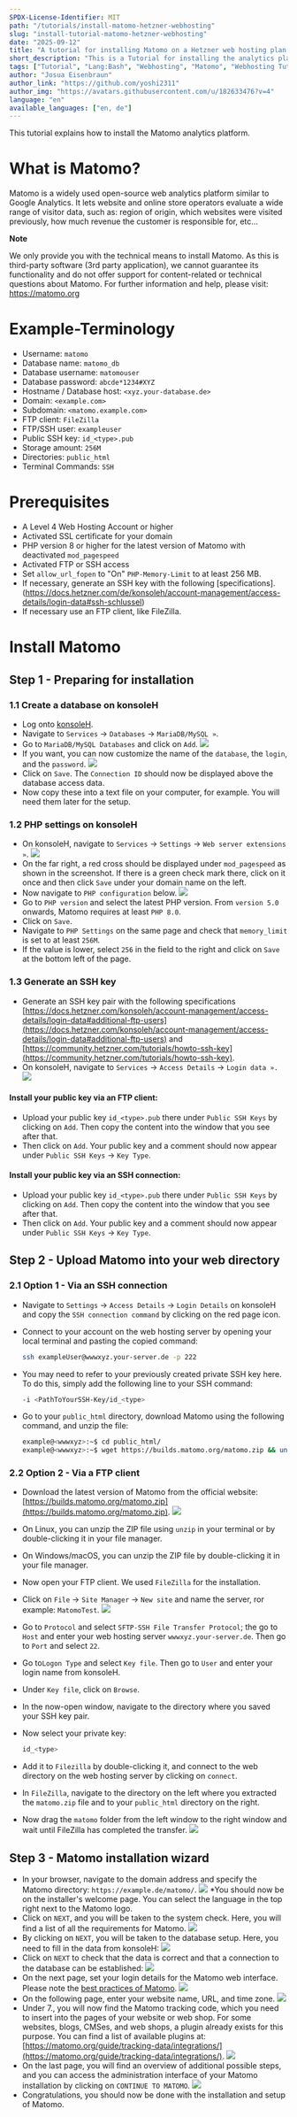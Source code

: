```yaml
---
SPDX-License-Identifier: MIT
path: "/tutorials/install-matomo-hetzner-webhosting"
slug: "install-tutorial-matomo-hetzner-webhosting"
date: "2025-09-12"
title: "A tutorial for installing Matomo on a Hetzner web hosting plan!"
short_description: "This is a Tutorial for installing the analytics platform Matomo on a Hetzner web hosting plan. "
tags: ["Tutorial", "Lang:Bash", "Webhosting", "Matomo", "Webhosting Tutorials", "Hetzner",]
author: "Josua Eisenbraun"
author_link: "https://github.com/yoshi2311"
author_img: "https://avatars.githubusercontent.com/u/182633476?v=4"
language: "en"
available_languages: ["en, de"]
---
```


This tutorial explains how to install the Matomo analytics platform.

# What is Matomo?

Matomo is a widely used open-source web analytics platform similar to Google Analytics. It lets website and online store operators evaluate a wide range of visitor data, such as: region of origin, which websites were visited previously, how much revenue the customer is responsible for, etc...

**Note**

We only provide you with the technical means to install Matomo. As this is third-party software (3rd party application), we cannot guarantee its functionality and do not offer support for content-related or technical questions about Matomo.
For further information and help, please visit: <https://matomo.org>

# Example-Terminology
* Username: `matomo`
* Database name: `matomo_db`
* Database username: `matomouser`
* Database password: `abcde*1234#XYZ`
* Hostname / Database host: `<xyz.your-database.de>`
* Domain: `<example.com>`
* Subdomain: `<matomo.example.com>`
* FTP client: `FileZilla`
* FTP/SSH user: `exampleuser`
* Public SSH key: `id_<type>.pub`
* Storage amount: `256M`
* Directories: `public_html`
* Terminal Commands: `SSH`

# Prerequisites

* A Level 4 Web Hosting Account or higher
* Activated SSL certificate for your domain
* PHP version 8 or higher for the latest version of Matomo with deactivated `mod_pagespeed`
* Activated FTP or SSH access
* Set `allow_url_fopen` to "On" `PHP-Memory-Limit` to at least 256 MB.
* If necessary, generate an SSH key with the following [specifications].(https://docs.hetzner.com/de/konsoleh/account-management/access-details/login-data#ssh-schlussel)
* If necessary use an FTP client, like FileZilla.

# Install Matomo

## Step 1 - Preparing for installation

### 1.1 Create a database on konsoleH

* Log onto [konsoleH](https://konsoleh.hetzner.com/).
* Navigate to `Services` -> `Databases` -> `MariaDB/MySQL »`.
* Go to `MariaDB/MySQL Databases` and click on `Add`.
  ![](images/konsoleHAddDatabase.png)
* If you want, you can now customize the name of the `database`, the `login`, and the `password`.
  ![](images/konsoleHDatabaseSetup.png)
* Click on `Save`. The `Connection ID` should now be displayed above the database access data.
* Now copy these into a text file on your computer, for example. You will need them later for the setup.

### 1.2 PHP settings on konsoleH

* On konsoleH, navigate to `Services` -> `Settings` -> `Web server extensions »`.
  ![](images/konsoleHWebserverExtensions.png)
* On the far right, a red cross should be displayed under `mod_pagespeed` as shown in the screenshot. If there is a green check mark there, click on it once and then click `Save` under your domain name on the left.
* Now navigate to `PHP configuration` below.
  ![](images/konsoleHPHPConfiguration.png)
* Go to `PHP version` and select the latest PHP version. From `version 5.0` onwards, Matomo requires at least `PHP 8.0`.
* Click on `Save`.
* Navigate to `PHP Settings` on the same page and check that `memory_limit` is set to at least `256M`.
* If the value is lower, select `256` in the field to the right and click on `Save` at the bottom left of the page.

### 1.3 Generate an SSH key

* Generate an SSH key pair with the following specifications [https://docs.hetzner.com/konsoleh/account-management/access-details/login-data#additional-ftp-users](https://docs.hetzner.com/konsoleh/account-management/access-details/login-data#additional-ftp-users) and [https://community.hetzner.com/tutorials/howto-ssh-key](https://community.hetzner.com/tutorials/howto-ssh-key).
* On konsoleH, navigate to `Services` -> `Access Details` -> `Login data ».`
  ![](images/konsoleHLogindetails.png)

#### Install your public key via an FTP client:

* Upload your public key `id_<type>.pub` there under `Public SSH Keys` by clicking on `Add`. Then copy the content into the window that you see after that.
* Then click on `Add`. Your public key and a comment should now appear under `Public SSH Keys` -> `Key Type`.

#### Install your public key via an SSH connection:

* Upload your public key `id_<type>.pub` there under `Public SSH Keys` by clicking on `Add`. Then copy the content into the window that you see after that.
* Then click on `Add`. Your public key and a comment should now appear under `Public SSH Keys` -> `Key Type`.

## Step 2 - Upload Matomo into your web directory

### 2.1 Option 1 - Via an SSH connection

* Navigate to `Settings` -> `Access Details` -> `Login Details` on konsoleH and copy the `SSH connection command` by clicking on the red page icon.
* Connect to your account on the web hosting server by opening your local terminal and pasting the copied command:

  ```bash
  ssh exampleUser@wwwxyz.your-server.de -p 222
  ```

* You may need to refer to your previously created private SSH key here. To do this, simply add the following line to your SSH command:

  ```bash
  -i <PathToYourSSH-Key/id_<type>
  ```

* Go to your `public_html` directory, download Matomo using the following command, and unzip the file:

  ```bash
  example@<wwwxyz>:~$ cd public_html/
  example@<wwwxyz>:~$ wget https://builds.matomo.org/matomo.zip && unzip matomo.zip
  ```
  
### 2.2 Option 2 - Via a FTP client

* Download the latest version of Matomo from the official website: [https://builds.matomo.org/matomo.zip](https://builds.matomo.org/matomo.zip).
  ![](images/MatomoDownload.png)
* On Linux, you can unzip the ZIP file using `unzip` in your terminal or by double-clicking it in your file manager.
* On Windows/macOS, you can unzip the ZIP file by double-clicking it in your file manager.
* Now open your FTP client. We used `FileZilla` for the installation.
* Click on `File` -> `Site Manager` -> `New site` and name the server, ror example: `MatomoTest`.
  ![](images/FileZillaSiteManager.png)
* Go to `Protocol` and select `SFTP-SSH File Transfer Protocol`; the go to `Host` and enter your web hosting server `wwwxyz.your-server.de`. Then go to `Port` and select `22`.
* Go to`Logon Type` and select `Key file`. Then go to `User` and enter your login name from konsoleH.
* Under `Key file`, click on `Browse`.
* In the now-open window, navigate to the directory where you saved your SSH key pair.
* Now select your private key:

  ```bash
  id_<type>
  ```

* Add it to `Filezilla` by double-clicking it, and connect to the web directory on the web hosting server by clicking on `connect`.
* In `FileZilla`, navigate to the directory on the left where you extracted the `matomo.zip` file and to your `public_html` directory on the right.
* Now drag the `matomo` folder from the left window to the right window and wait until FileZilla has completed the transfer.
  ![](images/MatomoFileZilla.png)
  
## Step 3 - Matomo installation wizard

* In your browser, navigate to the domain address and specify the Matomo directory: `https://example.de/matomo/`.
  ![](images/MatomoLandingPage.png)
*You should now be on the installer's welcome page. You can select the language in the top right next to the Matomo logo.
* Click on `NEXT`, and you will be taken to the system check. Here, you will find a list of all the requirements for Matomo.
  ![](images/MatomoSystemcheck.png)
* By clicking on `NEXT`, you will be taken to the database setup. Here, you need to fill in the data from konsoleH:
  ![](images/MatomoDatabase.png)
* Click on `NEXT` to check that the data is correct and that a connection to the database can be established:
  ![](images/MatomoTestingDatabase.png)
* On the next page, set your login details for the Matomo web interface. Please note the [best practices of Matomo](https://matomo.org/faq/on-premise/how-to-configure-matomo-for-security/).
  ![](images/MatomoSuperuser.png)
* On the following page, enter your website name, URL, and time zone.
  ![](images/MatomoWebsite.png)
* Under 7., you will now find the Matomo tracking code, which you need to insert into the pages of your website or web shop. For some websites, blogs, CMSes, and web shops, a plugin already exists for this purpose. You can find a list of available plugins at: [https://matomo.org/guide/tracking-data/integrations/](https://matomo.org/guide/tracking-data/integrations/).
  ![](images/MatomoTrackingcode.png)
* On the last page, you will find an overview of additional possible steps, and you can access the administration interface of your Matomo installation by clicking on `CONTINUE TO MATOMO`.
  ![](images/MatomoFinalPage.png)
* Congratulations, you should now be done with the installation and setup of Matomo.
